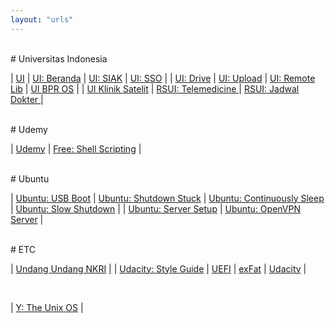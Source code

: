 ```yaml
---
layout: "urls"
---
```


<br>
# Universitas Indonesia

| [UI](https://ui.ac.id/) | [UI: Beranda](https://beranda.ui.ac.id/) | [UI: SIAK](https://academic.ui.ac.id/) | [UI: SSO](https://sso.ui.ac.id/) |
| [UI: Drive](https://drive.ui.ac.id/)     | [UI: Upload](http://upload.ui.ac.id/)  | [UI: Remote Lib](https://remote-lib.ui.ac.id/) | [UI BPR OS](https://scele.cs.ui.ac.id/mod/assign/view.php?id=68993) |
| [UI Klinik Satelit](https://reservasi.ehealth.co.id/) | [RSUI: Telemedicine  ](http://bit.ly/telemedicineRSUI) | [RSUI: Jadwal Dokter ](http://bit.ly/jadwaldokterRSUI) |

<br>
# Udemy

| [Udemy](https://www.udemy.com/) | [Free: Shell Scripting](https://www.udemy.com/course/linux-shell-scripting-free/) |

<br>
# Ubuntu

| [Ubuntu: USB Boot](https://ubuntu.com/tutorials/create-a-usb-stick-on-ubuntu) | [Ubuntu: Shutdown Stuck](https://askubuntu.com/questions/1029068/ubuntu-18-04-stuck-at-shutdown) | [Ubuntu: Continuously Sleep](https://unix.stackexchange.com/questions/25133/ubuntu-server-continuously-goes-to-sleep/) | [Ubuntu: Slow Shutdown](https://medium.com/@sbyang/slow-shut-down-of-ubuntu-18-04-e5fcc31255e2) |
| [Ubuntu: Server Setup](https://www.digitalocean.com/community/tutorials/initial-server-setup-with-ubuntu-20-04) | [Ubuntu: OpenVPN Server](https://www.digitalocean.com/community/tutorials/how-to-set-up-and-configure-an-openvpn-server-on-ubuntu-20-04) |

<br>
# ETC

| [Undang Undang NKRI](https://uu.vlsm.org/) | 
| [Udacity: Style Guide](https://udacity.github.io/frontend-nanodegree-styleguide/) | [UEFI](https://www.howtogeek.com/56958/htg-explains-how-uefi-will-replace-the-bios/) | [exFat](https://itsfoss.com/mount-exfat/) | [Udacity](https://www.udacity.com/) |

<br>

| [Y: The Unix OS](https://www.youtube.com/watch?v=tc4ROCJYbm0) |

